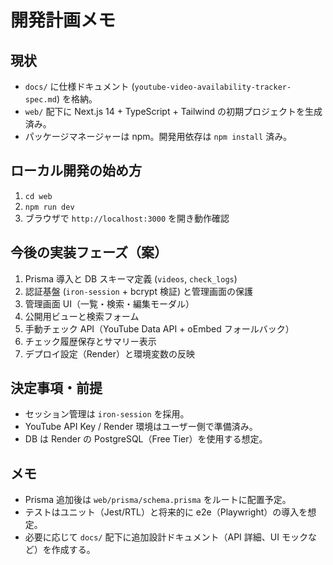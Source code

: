 ﻿# 開発計画メモ

## 現状
- `docs/` に仕様ドキュメント (`youtube-video-availability-tracker-spec.md`) を格納。
- `web/` 配下に Next.js 14 + TypeScript + Tailwind の初期プロジェクトを生成済み。
- パッケージマネージャーは npm。開発用依存は `npm install` 済み。

## ローカル開発の始め方
1. `cd web`
2. `npm run dev`
3. ブラウザで `http://localhost:3000` を開き動作確認

## 今後の実装フェーズ（案）
1. Prisma 導入と DB スキーマ定義 (`videos`, `check_logs`)
2. 認証基盤 (`iron-session` + bcrypt 検証) と管理画面の保護
3. 管理画面 UI（一覧・検索・編集モーダル）
4. 公開用ビューと検索フォーム
5. 手動チェック API（YouTube Data API + oEmbed フォールバック）
6. チェック履歴保存とサマリー表示
7. デプロイ設定（Render）と環境変数の反映

## 決定事項・前提
- セッション管理は `iron-session` を採用。
- YouTube API Key / Render 環境はユーザー側で準備済み。
- DB は Render の PostgreSQL（Free Tier）を使用する想定。

## メモ
- Prisma 追加後は `web/prisma/schema.prisma` をルートに配置予定。
- テストはユニット（Jest/RTL）と将来的に e2e（Playwright）の導入を想定。
- 必要に応じて `docs/` 配下に追加設計ドキュメント（API 詳細、UI モックなど）を作成する。